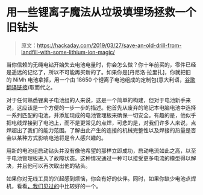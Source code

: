 # 用一些锂离子魔法从垃圾填埋场拯救一个旧钻头

> 原文：<https://hackaday.com/2019/03/27/save-an-old-drill-from-landfill-with-some-lithium-ion-magic/>

当你信赖的无绳电钻开始失去电池电量时，你会怎么做？你十年前买的，零件已经是遥远的记忆了，所以不可能再买新的了。如果你是[丹尼洛·拉里扎]，你就把旧的 NiMh 电池拿掉，用一个由 18650 个锂离子电池组成的定制包(意大利语，[谷歌翻译链接](https://translate.google.com/translate?hl=en&sl=auto&tl=en&u=https%3A%2F%2Fwww.danilolarizza.com%2Fpassiamo-al-litio-a-costo-zero%2F))取而代之。

对于任何熟悉锂离子电池组的人来说，这是一个简单的构建，但对于电池新手来说，这应该是一个方便的一步一步的描述。他首先从废弃的笔记本电脑电池中选择一系列匹配的电池，并添加现成的电池管理板来确保一切安全。有趣的是，他似乎把电线焊接到了电池上，而不是更常见的点焊，可悲的是，对我们许多人来说，点焊超出了我们的能力范围。了解由此产生的连接的机械完整性以及焊接的热量是否会以某种方式影响电池将是令人感兴趣的。

用新的电池组启动钻头并没有像他希望的那样立即成功，启动电流如此之高，以至于电池管理板进入了故障状态。这种情况通过一种可以接受更多电流的模型得以解决，并且他可以再次取出他的钻头。

如果你对无线工具的兴起感到烦恼，你会有好的伙伴。同时，如果你缺少电池点焊机，看看[，我们见过的](https://hackaday.com/2017/07/18/beautiful-diy-spot-welder-reminds-us-we-love-3d-printing/)中比较好的一个。